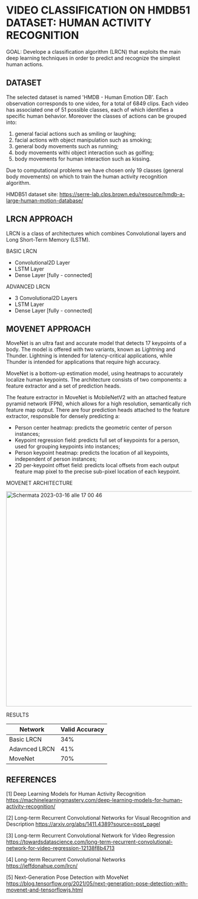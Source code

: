 # VIDEO CLASSIFICATION ON HMDB51 DATASET: HUMAN ACTIVITY RECOGNITION



GOAL: Develope a classification algorithm (LRCN) that exploits the main deep learning techniques in order to predict and recognize the simplest human actions.


## DATASET
The selected dataset is named 'HMDB - Human Emotion DB'. Each observation corresponds to one video, for a total of 6849 clips. Each video has associated one of 51 possible classes, each of which identifies a specific human behavior. Moreover the classes of actions can be grouped into: 
1) general facial actions such as smiling or laughing; 
2) facial actions with object manipulation such as smoking; 
3) general body movements such as running; 
4) body movements withi object interaction such as golfing; 
5) body movements for human interaction such as kissing. 

Due to computational problems we have chosen only 19 classes (general body movements) on which to train the human activity recognition algorithm.

HMDB51 dataset site: https://serre-lab.clps.brown.edu/resource/hmdb-a-large-human-motion-database/

## LRCN APPROACH

LRCN is a class of architectures which combines Convolutional layers and Long Short-Term Memory (LSTM).

BASIC LRCN

- Convolutional2D Layer
- LSTM Layer
- Dense Layer [fully - connected]

ADVANCED LRCN

- 3 Convolutional2D Layers
- LSTM Layer
- Dense Layer [fully - connected]

## MOVENET APPROACH

MoveNet is an ultra fast and accurate model that detects 17 keypoints of a body. The model is offered with two variants, known as Lightning and Thunder. Lightning is intended for latency-critical applications, while Thunder is intended for applications that require high accuracy.

MoveNet is a bottom-up estimation model, using heatmaps to accurately localize human keypoints. The architecture consists of two components: a feature extractor and a set of prediction heads.

The feature extractor in MoveNet is MobileNetV2 with an attached feature pyramid network (FPN), which allows for a high resolution, semantically rich feature map output. There are four prediction heads attached to the feature extractor, responsible for densely predicting a:
- Person center heatmap: predicts the geometric center of person instances;
- Keypoint regression field: predicts full set of keypoints for a person, used for grouping keypoints into instances;
- Person keypoint heatmap: predicts the location of all keypoints, independent of person instances;
- 2D per-keypoint offset field: predicts local offsets from each output feature map pixel to the precise sub-pixel location of each keypoint.

MOVENET ARCHITECTURE

<img width="583" alt="Schermata 2023-03-16 alle 17 00 46" src="https://user-images.githubusercontent.com/96497366/225679688-abdbc201-8b36-40f4-8ab9-db7262ed827d.png">


RESULTS

| Network       | Valid Accuracy |
| ------------- | -------------- |
| Basic LRCN    |       34%      |
| Adavnced LRCN |       41%      |
| MoveNet       |       70%      |  



## REFERENCES

[1] Deep Learning Models for Human Activity Recognition https://machinelearningmastery.com/deep-learning-models-for-human-activity-recognition/

[2] Long-term Recurrent Convolutional Networks for Visual Recognition and Description https://arxiv.org/abs/1411.4389?source=post_pagel

[3] Long-term Recurrent Convolutional Network for Video Regression https://towardsdatascience.com/long-term-recurrent-convolutional-network-for-video-regression-12138f8b4713

[4] Long-term Recurrent Convolutional Networks https://jeffdonahue.com/lrcn/

[5] Next-Generation Pose Detection with MoveNet https://blog.tensorflow.org/2021/05/next-generation-pose-detection-with-movenet-and-tensorflowjs.html
